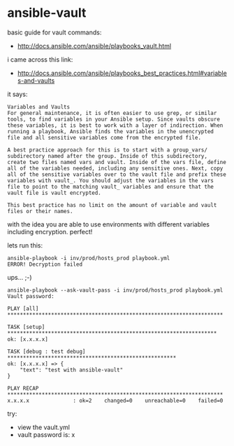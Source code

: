 # ansible-vault

basic guide for vault commands:

- http://docs.ansible.com/ansible/playbooks_vault.html

i came across this link:

- http://docs.ansible.com/ansible/playbooks_best_practices.html#variables-and-vaults

it says:

```
Variables and Vaults
For general maintenance, it is often easier to use grep, or similar tools, to find variables in your Ansible setup. Since vaults obscure these variables, it is best to work with a layer of indirection. When running a playbook, Ansible finds the variables in the unencrypted file and all sensitive variables come from the encrypted file.

A best practice approach for this is to start with a group_vars/ subdirectory named after the group. Inside of this subdirectory, create two files named vars and vault. Inside of the vars file, define all of the variables needed, including any sensitive ones. Next, copy all of the sensitive variables over to the vault file and prefix these variables with vault_. You should adjust the variables in the vars file to point to the matching vault_ variables and ensure that the vault file is vault encrypted.

This best practice has no limit on the amount of variable and vault files or their names.
```

with the idea you are able to use environments with different variables including encryption. perfect!

lets run this:

```
ansible-playbook -i inv/prod/hosts_prod playbook.yml
ERROR! Decryption failed
```

ups... ;-)

```
ansible-playbook --ask-vault-pass -i inv/prod/hosts_prod playbook.yml
Vault password:

PLAY [all] *********************************************************************

TASK [setup] *******************************************************************
ok: [x.x.x.x]

TASK [debug : test debug] ******************************************************
ok: [x.x.x.x] => {
    "text": "test with ansible-vault"
}

PLAY RECAP *********************************************************************
x.x.x.x              : ok=2    changed=0    unreachable=0    failed=0
```

try:

- view the vault.yml
- vault password is: x
